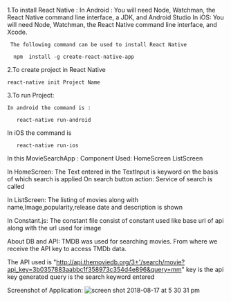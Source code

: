 1.To install React Native :
    In Android :
      You will need Node, Watchman, the React Native command line interface, a JDK, and Android Studio
    In iOS:
    You will need Node, Watchman, the React Native command line interface, and Xcode.
    
     The following command can be used to install React Native
    
      npm  install -g create-react-native-app

2.To create project in React Native

    react-native init Project Name

3.To run Project:
 
    In android the command is :
     
       react-native run-android

   In iOS the command is

       react-native run-ios
     

In this MovieSearchApp :
Component Used:
HomeScreen
ListScreen

In HomeScreen:
   The Text entered in the TextInput is keyword on the basis of which search is applied
   On search button action: Service of search is called

 In ListScreen:
  The listing of movies along with name,Image,popularity,release date and description is shown

  In Constant.js:
   The constant file consist of constant used like  base url of api along with the url used for image

About DB and API:
 TMDB was used for searching movies. From where we receive the API key to access TMDb data.

 The API used is "http://api.themoviedb.org/3+'/search/movie?api_key=3b0357883aabbc1f358973c354d4e896&query=mm"
 key is the api key generated
 query is the search keyword entered

 Screenshot of Application:
 ![screen shot 2018-08-17 at 5 30 31 pm](https://user-images.githubusercontent.com/26082136/44266281-9cb0a480-a247-11e8-8370-bb439e06528d.png)

